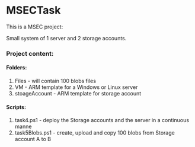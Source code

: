 # MSECTask
This is a MSEC project:

Small system of 1 server and 2 storage accounts. 

### Project content:

#### Folders:
1) Files - will contain 100 blobs files
2) VM - ARM template for a Windows or Linux server
3) stoageAccount - ARM template for storage account

#### Scripts:
1) task4.ps1 - deploy the Storage accounts and the server in a continuous manne
2) task5Blobs.ps1 - create, upload and copy 100 blobs from Storage account A to B



